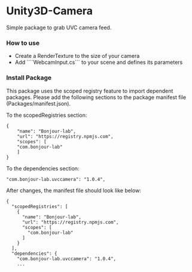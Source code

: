 # Unity3D-Camera

Simple package to grab UVC camera feed.

### How to use
* Create a RenderTexture to the size of your camera
* Add ````WebcamInput.cs``` to your scene and defines its parameters

### Install Package

This package uses the scoped registry feature to import dependent packages.
 Please add the following sections to the package manifest file (Packages/manifest.json).

To the scopedRegistries section:
```
{
    "name": "Bonjour-lab",
    "url": "https://registry.npmjs.com",
    "scopes": [
    "com.bonjour-lab"
    ]
}
```

To the dependencies section:

```
"com.bonjour-lab.uvccamera": "1.0.4",
```

After changes, the manifest file should look like below:
```
{
  "scopedRegistries": [
    {
      "name": "Bonjour-lab",
      "url": "https://registry.npmjs.com",
      "scopes": [
        "com.bonjour-lab"
      ]
    }
  ],
  "dependencies": {
    "com.bonjour-lab.uvccamera": "1.0.4",
    ...
```
